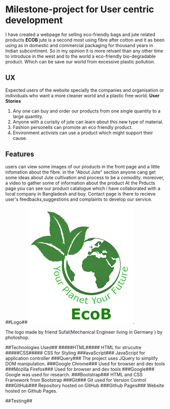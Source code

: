 # Milestone-project for User centric development 
I have created a webpage for selling eco-friendly bags and jute related products **ECOB**
jute is a second most using fibre after cotton and it as been using as in domestic and commercial packaging 
for thousand years in Indian subcontinent. So in my opinion it is more relvant than any other time to introduce in the west
 and to the world a eco-friendly bio-degradable product.
 Which can be save our world from excessive plastic pollution. 


 ## UX
Expected users of the website specially the companies and organisation or individuals who want a more cleaner world and a plastic free world.
**User Stories**
1. Any one can buy and order our products from one single quantity to a large quantity.
1. Anyone with a curisity of jute can learn about this new type of material.
1. Fashion personells can promote an eco friendly product.
1. Environment activists can use a product which might support their cause.

## Features
users can view some images of our products in the front page and a little infomation about the fibre.
in the "About Jute" section anyone cang get some ideas about Jute cultivation and process to be a comodity. moreover, a video to gather some of information about the product
At the Prducts page you can see our product catalogue which i have collaborated with a local company in Bangladesh and buy.
Contact page is there to recieve user's feedbacks,suggestions and complaints to develop our service.

##Logo##
![ECOB logo](project/images/logolight.png).

The logo made by friend Sufal(Mechanical Engineer living in Germany ) by photoshop.

##Technologies Used##
#####HTML#####
HTML for strucutre
#####CSS#####
CSS for Styling
###avaScript###
JavaScript for application controller
###Query###
The project uses JQuery to simplify DOM manipulation.
###Google Chrome###
Used for browser and dev tools
###Mozilla Firefox###
Used for browser and dev tools
###Google###
Google was used for research.
###Bootstrap###
HTML and CSS Framework from Bootstrap
###Git###
Git used for Version Control
###GitHub###
Repository hosted on GitHub
###Github Pages###
Website hosted on Github Pages.

##Testing##

